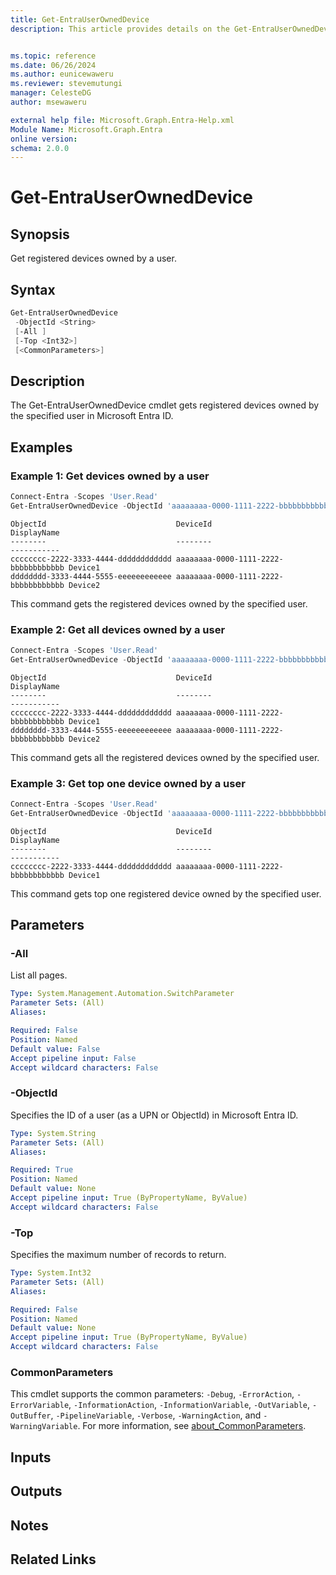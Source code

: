 ```yaml
---
title: Get-EntraUserOwnedDevice
description: This article provides details on the Get-EntraUserOwnedDevice command.


ms.topic: reference
ms.date: 06/26/2024
ms.author: eunicewaweru
ms.reviewer: stevemutungi
manager: CelesteDG
author: msewaweru

external help file: Microsoft.Graph.Entra-Help.xml
Module Name: Microsoft.Graph.Entra
online version:
schema: 2.0.0
---
```


# Get-EntraUserOwnedDevice

## Synopsis

Get registered devices owned by a user.

## Syntax

```powershell
Get-EntraUserOwnedDevice 
 -ObjectId <String> 
 [-All ] 
 [-Top <Int32>] 
 [<CommonParameters>]
```

## Description

The Get-EntraUserOwnedDevice cmdlet gets registered devices owned by the specified user in Microsoft Entra ID.

## Examples

### Example 1: Get devices owned by a user

```powershell
Connect-Entra -Scopes 'User.Read'
Get-EntraUserOwnedDevice -ObjectId 'aaaaaaaa-0000-1111-2222-bbbbbbbbbbbb'
```

```Output
ObjectId                             DeviceId                             DisplayName
--------                             --------                             -----------
cccccccc-2222-3333-4444-dddddddddddd aaaaaaaa-0000-1111-2222-bbbbbbbbbbbb Device1
dddddddd-3333-4444-5555-eeeeeeeeeeee aaaaaaaa-0000-1111-2222-bbbbbbbbbbbb Device2
```

This command gets the registered devices owned by the specified user.

### Example 2: Get all devices owned by a user

```powershell
Connect-Entra -Scopes 'User.Read'
Get-EntraUserOwnedDevice -ObjectId 'aaaaaaaa-0000-1111-2222-bbbbbbbbbbbb' -All
```

```output
ObjectId                             DeviceId                             DisplayName
--------                             --------                             -----------
cccccccc-2222-3333-4444-dddddddddddd aaaaaaaa-0000-1111-2222-bbbbbbbbbbbb Device1
dddddddd-3333-4444-5555-eeeeeeeeeeee aaaaaaaa-0000-1111-2222-bbbbbbbbbbbb Device2
```

This command gets all the registered devices owned by the specified user.

### Example 3: Get top one device owned by a user

```powershell
Connect-Entra -Scopes 'User.Read'
Get-EntraUserOwnedDevice -ObjectId 'aaaaaaaa-0000-1111-2222-bbbbbbbbbbbb' -Top 1
```

```Output
ObjectId                             DeviceId                             DisplayName
--------                             --------                             -----------
cccccccc-2222-3333-4444-dddddddddddd aaaaaaaa-0000-1111-2222-bbbbbbbbbbbb Device1
```

This command gets top one registered device owned by the specified user.

## Parameters

### -All

List all pages.

```yaml
Type: System.Management.Automation.SwitchParameter
Parameter Sets: (All)
Aliases:

Required: False
Position: Named
Default value: False
Accept pipeline input: False
Accept wildcard characters: False
```

### -ObjectId

Specifies the ID of a user (as a UPN or ObjectId) in Microsoft Entra ID.

```yaml
Type: System.String
Parameter Sets: (All)
Aliases:

Required: True
Position: Named
Default value: None
Accept pipeline input: True (ByPropertyName, ByValue)
Accept wildcard characters: False
```

### -Top

Specifies the maximum number of records to return.

```yaml
Type: System.Int32
Parameter Sets: (All)
Aliases:

Required: False
Position: Named
Default value: None
Accept pipeline input: True (ByPropertyName, ByValue)
Accept wildcard characters: False
```

### CommonParameters

This cmdlet supports the common parameters: `-Debug`, `-ErrorAction`, `-ErrorVariable`, `-InformationAction`, `-InformationVariable`, `-OutVariable`, `-OutBuffer`, `-PipelineVariable`, `-Verbose`, `-WarningAction`, and `-WarningVariable`. For more information, see [about_CommonParameters](https://go.microsoft.com/fwlink/?LinkID=113216).

## Inputs

## Outputs

## Notes

## Related Links
